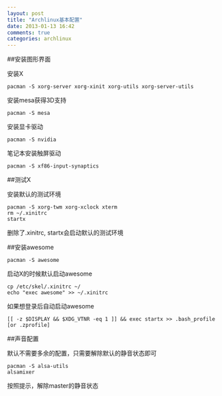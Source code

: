 ```yaml
---
layout: post
title: "Archlinux基本配置"
date: 2013-01-13 16:42
comments: true
categories: archlinux 
---
```


##安装图形界面

安装X

    pacman -S xorg-server xorg-xinit xorg-utils xorg-server-utils

安装mesa获得3D支持

    pacman -S mesa

安装显卡驱动

    pacman -S nvidia

笔记本安装触屏驱动

    pacman -S xf86-input-synaptics

##测试X

安装默认的测试环境

    pacman -S xorg-twm xorg-xclock xterm
    rm ~/.xinitrc
    startx

删除了.xinitrc, startx会启动默认的测试环境

##安装awesome

    pacman -S awesome

启动X的时候默认启动awesome

    cp /etc/skel/.xinitrc ~/
    echo "exec awesome" >> ~/.xinitrc

如果想登录后自动启动awesome

    [[ -z $DISPLAY && $XDG_VTNR -eq 1 ]] && exec startx >> .bash_profile [or .zprofile]

##声音配置

默认不需要多余的配置，只需要解除默认的静音状态即可

    pacman -S alsa-utils
    alsamixer

按照提示，解除master的静音状态
